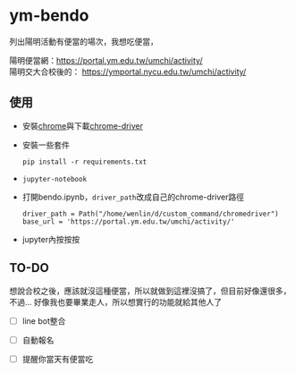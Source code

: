 # ym-bendo
列出陽明活動有便當的場次，我想吃便當，

陽明便當網：<https://portal.ym.edu.tw/umchi/activity/>   
陽明交大合校後的： <https://ymportal.nycu.edu.tw/umchi/activity/>   

## 使用
* 安裝[chrome](https://www.google.com/intl/zh-TW/chrome/)與下載[chrome-driver](https://chromedriver.chromium.org/)

* 安裝一些套件
    ```
    pip install -r requirements.txt
    ```
* `jupyter-notebook`
* 打開bendo.ipynb，`driver_path`改成自己的chrome-driver路徑
  ```
  driver_path = Path("/home/wenlin/d/custom_command/chromedriver")
  base_url = 'https://portal.ym.edu.tw/umchi/activity/'
  ```
* jupyter內按按按

## TO-DO
想說合校之後，應該就沒這種便當，所以就做到這裡沒搞了，但目前好像還很多，不過... 好像我也要畢業走人，所以想實行的功能就給其他人了

- [ ] line bot整合
- [ ] 自動報名
- [ ] 提醒你當天有便當吃


